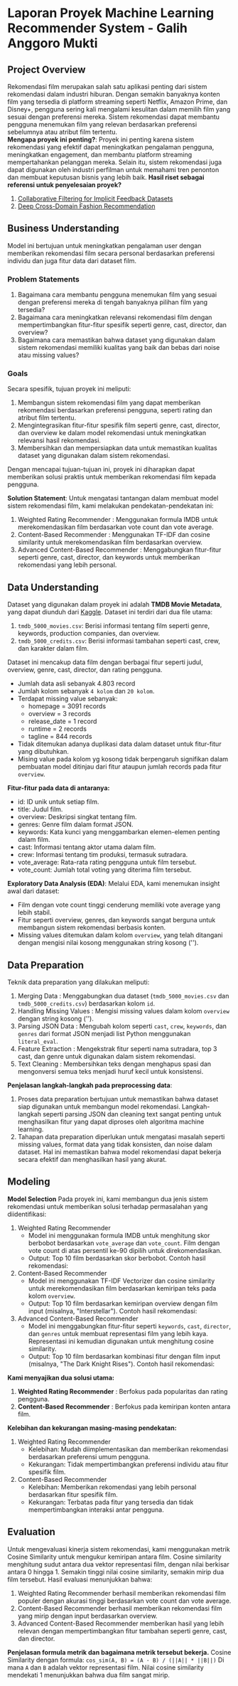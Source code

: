 # Laporan Proyek Machine Learning Recommender System - Galih Anggoro Mukti

## Project Overview
<a id="user-content-project-overview"></a>[](#project-overview)
Rekomendasi film merupakan salah satu aplikasi penting dari sistem rekomendasi dalam industri hiburan. Dengan semakin banyaknya konten film yang tersedia di platform streaming seperti Netflix, Amazon Prime, dan Disney+, pengguna sering kali mengalami kesulitan dalam memilih film yang sesuai dengan preferensi mereka. Sistem rekomendasi dapat membantu pengguna menemukan film yang relevan berdasarkan preferensi sebelumnya atau atribut film tertentu.  
**Mengapa proyek ini penting?**:
Proyek ini penting karena sistem rekomendasi yang efektif dapat meningkatkan pengalaman pengguna, meningkatkan engagement, dan membantu platform streaming mempertahankan pelanggan mereka. Selain itu, sistem rekomendasi juga dapat digunakan oleh industri perfilman untuk memahami tren penonton dan membuat keputusan bisnis yang lebih baik.
**Hasil riset sebagai referensi untuk penyelesaian proyek?**
1. [Collaborative Filtering for Implicit Feedback Datasets](https://ieeexplore.ieee.org/document/4781121?spm=5aebb161.76e4cdc2.0.0.4374c921IcX80i)
2. [Deep Cross-Domain Fashion Recommendation](https://doi.org/10.1145/3109859.3109861)

## Business Understanding
<a id="user-content-business-understanding"></a>[](#business-understanding)
Model ini bertujuan untuk meningkatkan pengalaman user dengan memberikan rekomendasi film secara personal berdasarkan preferensi individu dan juga fitur data dari dataset film.

### Problem Statements
<a id="user-content-problem-statements"></a>[](#problem-statements)
1. Bagaimana cara membantu pengguna menemukan film yang sesuai dengan preferensi mereka di tengah banyaknya pilihan film yang tersedia? 
2. Bagaimana cara meningkatkan relevansi rekomendasi film dengan mempertimbangkan fitur-fitur spesifik seperti genre, cast, director, dan overview?
3. Bagaimana cara memastikan bahwa dataset yang digunakan dalam sistem rekomendasi memiliki kualitas yang baik dan bebas dari noise atau missing values?

### Goals
<a id="user-content-goals"></a>[](#goals)
Secara spesifik, tujuan proyek ini meliputi:
1. Membangun sistem rekomendasi film yang dapat memberikan rekomendasi berdasarkan preferensi pengguna, seperti rating dan atribut film tertentu.
2. Mengintegrasikan fitur-fitur spesifik film seperti genre, cast, director, dan overview ke dalam model rekomendasi untuk meningkatkan relevansi hasil rekomendasi.
3. Membersihkan dan mempersiapkan data untuk memastikan kualitas dataset yang digunakan dalam sistem rekomendasi.

Dengan mencapai tujuan-tujuan ini, proyek ini diharapkan dapat memberikan solusi praktis untuk memberikan rekomendasi film kepada pengguna.

**Solution Statement**:
Untuk mengatasi tantangan dalam membuat model sistem rekomendasi film, kami melakukan pendekatan-pendekatan ini:
1. Weighted Rating Recommender : Menggunakan formula IMDB untuk merekomendasikan film berdasarkan vote count dan vote average.
2. Content-Based Recommender : Menggunakan TF-IDF dan cosine similarity untuk merekomendasikan film berdasarkan overview.
3. Advanced Content-Based Recommender : Menggabungkan fitur-fitur seperti genre, cast, director, dan keywords untuk memberikan rekomendasi yang lebih personal.

## Data Understanding
<a id="user-content-data-understanding"></a>[](#data-understanding)
Dataset yang digunakan dalam proyek ini adalah **TMDB Movie Metadata**, yang dapat diunduh dari [Kaggle](https://www.kaggle.com/datasets/tmdb/tmdb-movie-metadata?spm=5aebb161.76e4cdc2.0.0.4374c921IcX80i). Dataset ini terdiri dari dua file utama:
1. `tmdb_5000_movies.csv`: Berisi informasi tentang film seperti genre, keywords, production companies, dan overview.
2. `tmdb_5000_credits.csv`: Berisi informasi tambahan seperti cast, crew, dan karakter dalam film.

Dataset ini mencakup data film dengan berbagai fitur seperti judul, overview, genre, cast, director, dan rating pengguna.
- Jumlah data asli sebanyak 4.803 record
- Jumlah kolom sebanyak `4 kolom` dan `20 kolom`.
- Terdapat missing value sebanyak:
	- homepage = 3091 records
	- overview = 3 records
	- release_date = 1 record
	- runtime = 2 records
	- tagline = 844 records
- Tidak ditemukan adanya duplikasi data dalam dataset untuk fitur-fitur yang dibutuhkan.
- Mising value pada kolom yg kosong tidak berpengaruh signifikan dalam pembuatan model ditinjau dari fitur ataupun jumlah records pada fitur `overview`.

**Fitur-fitur pada data di antaranya:**
- id: ID unik untuk setiap film.  
- title: Judul film.
- overview: Deskripsi singkat tentang film.
- genres: Genre film dalam format JSON.
- keywords: Kata kunci yang menggambarkan elemen-elemen penting dalam film.
- cast: Informasi tentang aktor utama dalam film.
- crew: Informasi tentang tim produksi, termasuk sutradara.
- vote_average: Rata-rata rating pengguna untuk film tersebut.
- vote_count: Jumlah total voting yang diterima film tersebut.

**Exploratory Data Analysis (EDA)**:
Melalui EDA, kami menemukan insight awal dari dataset:
- Film dengan vote count tinggi cenderung memiliki vote average yang lebih stabil.
- Fitur seperti overview, genres, dan keywords sangat berguna untuk membangun sistem rekomendasi berbasis konten.  
- Missing values ditemukan dalam kolom `overview`, yang telah ditangani dengan mengisi nilai kosong menggunakan string kosong ('').

## Data Preparation
<a id="user-content-data-preparation"></a>[](#data-preparation)
Teknik data preparation yang dilakukan meliputi:
1. Merging Data : Menggabungkan dua dataset (`tmdb_5000_movies.csv` dan `tmdb_5000_credits.csv`) berdasarkan kolom `id`.
2. Handling Missing Values : Mengisi missing values dalam kolom `overview` dengan string kosong ('').
3. Parsing JSON Data : Mengubah kolom seperti `cast`, `crew`, `keywords`, dan `genres` dari format JSON menjadi list Python menggunakan `literal_eval`.
4. Feature Extraction : Mengekstrak fitur seperti nama sutradara, top 3 cast, dan genre untuk digunakan dalam sistem rekomendasi.
5. Text Cleaning : Membersihkan teks dengan menghapus spasi dan mengonversi semua teks menjadi huruf kecil untuk konsistensi.

**Penjelasan langkah-langkah pada preprocessing data**:
1. Proses data preparation bertujuan untuk memastikan bahwa dataset siap digunakan untuk membangun model rekomendasi. Langkah-langkah seperti parsing JSON dan cleaning text sangat penting untuk menghasilkan fitur yang dapat diproses oleh algoritma machine learning. 
2. Tahapan data preparation diperlukan untuk mengatasi masalah seperti missing values, format data yang tidak konsisten, dan noise dalam dataset. Hal ini memastikan bahwa model rekomendasi dapat bekerja secara efektif dan menghasilkan hasil yang akurat.

## Modeling
<a id="user-content-modeling"></a>[](#modeling)
**Model Selection**
Pada proyek ini, kami membangun dua jenis sistem rekomendasi untuk memberikan solusi terhadap permasalahan yang diidentifikasi:
1. Weighted Rating Recommender
	- Model ini menggunakan formula IMDB untuk menghitung skor berbobot berdasarkan `vote_average` dan `vote_count`. Film dengan vote count di atas persentil ke-90 dipilih untuk direkomendasikan.  
	- Output: Top 10 film berdasarkan skor berbobot. Contoh hasil rekomendasi:
2. Content-Based Recommender
	- Model ini menggunakan TF-IDF Vectorizer dan cosine similarity untuk merekomendasikan film berdasarkan kemiripan teks pada kolom `overview`.    
	- Output: Top 10 film berdasarkan kemiripan overview dengan film input (misalnya, "Interstellar"). Contoh hasil rekomendasi:
3. Advanced Content-Based Recommender
	- Model ini menggabungkan fitur-fitur seperti `keywords`, `cast`, `director`, dan `genres` untuk membuat representasi film yang lebih kaya. Representasi ini kemudian digunakan untuk menghitung cosine similarity.    
	- Output: Top 10 film berdasarkan kombinasi fitur dengan film input (misalnya, "The Dark Knight Rises"). Contoh hasil rekomendasi:

**Kami menyajikan dua solusi utama:**
1. **Weighted Rating Recommender** : Berfokus pada popularitas dan rating pengguna.
2. **Content-Based Recommender** : Berfokus pada kemiripan konten antara film.

**Kelebihan dan kekurangan masing-masing pendekatan:**
1. Weighted Rating Recommender    
	- Kelebihan: Mudah diimplementasikan dan memberikan rekomendasi berdasarkan preferensi umum pengguna.  
	- Kekurangan: Tidak mempertimbangkan preferensi individu atau fitur spesifik film.
2. Content-Based Recommender    
	- Kelebihan: Memberikan rekomendasi yang lebih personal berdasarkan fitur spesifik film.  
	- Kekurangan: Terbatas pada fitur yang tersedia dan tidak mempertimbangkan interaksi antar pengguna.
         
## Evaluation
<a id="user-content-evaluation"></a>[](#evaluation)
Untuk mengevaluasi kinerja sistem rekomendasi, kami menggunakan metrik Cosine Similarity  untuk mengukur kemiripan antara film. Cosine similarity menghitung sudut antara dua vektor representasi film, dengan nilai berkisar antara 0 hingga 1. Semakin tinggi nilai cosine similarity, semakin mirip dua film tersebut. 
Hasil evaluasi menunjukkan bahwa: 
1. Weighted Rating Recommender  berhasil memberikan rekomendasi film populer dengan akurasi tinggi berdasarkan vote count dan vote average.
2. Content-Based Recommender  berhasil memberikan rekomendasi film yang mirip dengan input berdasarkan overview.  
3. Advanced Content-Based Recommender  memberikan hasil yang lebih relevan dengan mempertimbangkan fitur tambahan seperti genre, cast, dan director.

**Penjelasan formula metrik dan bagaimana metrik tersebut bekerja.**
Cosine Similarity dengan formula:
`cos_sim(A, B) = (A · B) / (||A|| * ||B||)`
Di mana `A` dan `B` adalah vektor representasi film. Nilai cosine similarity mendekati 1 menunjukkan bahwa dua film sangat mirip. 
